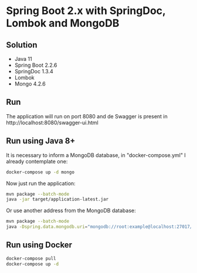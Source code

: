 # Spring Boot 2.x with SpringDoc, Lombok and MongoDB

## Solution

- Java 11
- Spring Boot 2.2.6
- SpringDoc 1.3.4
- Lombok
- Mongo 4.2.6

## Run

The application will run on port 8080 and de Swagger is present in http://localhost:8080/swagger-ui.html

## Run using Java 8+

It is necessary to inform a MongoDB database, in "docker-compose.yml" I already contemplate one:
```bash
docker-compose up -d mongo
```

Now just run the application:
```bash
mvn package --batch-mode
java -jar target/application-latest.jar
```

Or use another address from the MongoDB database:
```bash
mvn package --batch-mode
java -Dspring.data.mongodb.uri="mongodb://root:example@localhost:27017/spring-boot?authSource=admin&readPreference=primary" -jar target/application-latest.jar
```

## Run using Docker
```bash
docker-compose pull
docker-compose up -d
```
